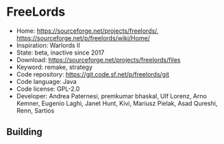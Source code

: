 # FreeLords

- Home: https://sourceforge.net/projects/freelords/, https://sourceforge.net/p/freelords/wiki/Home/
- Inspiration: Warlords II
- State: beta, inactive since 2017
- Download: https://sourceforge.net/projects/freelords/files
- Keyword: remake, strategy
- Code repository: https://git.code.sf.net/p/freelords/git
- Code language: Java
- Code license: GPL-2.0
- Developer: Andrea Paternesi, premkumar bhaskal, Ulf Lorenz, Arno Kemner, Eugenio Laghi, Janet Hunt, Kivi, Mariusz Pielak, Asad Qureshi, Renn, Sartios

## Building
